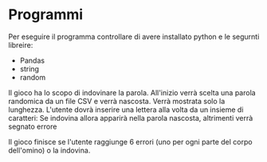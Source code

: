 # Programmi
Per eseguire il programma controllare di avere installato python e le segurnti libreire:
  - Pandas
  - string
  - random

Il gioco ha lo scopo di indovinare la parola.
All'inizio verrà scelta una parola randomica da un file CSV e verrà nascosta. Verrà mostrata solo la lunghezza.
L'utente dovrà inserire una lettera alla volta da un insieme di caratteri:
Se indovina allora apparirà nella parola nascosta, altrimenti verrà segnato errore

Il gioco finisce se l'utente raggiunge 6 errori (uno per ogni parte del corpo dell'omino) o la indovina.
